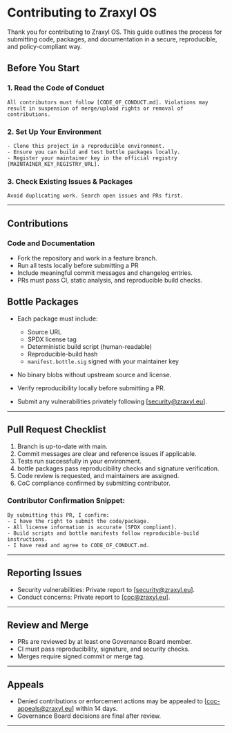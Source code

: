 # Contributing to Zraxyl OS

Thank you for contributing to Zraxyl OS. This guide outlines the process for submitting code, packages, and documentation in a secure, reproducible, and policy-compliant way.

## Before You Start

### 1. Read the Code of Conduct
    All contributors must follow [CODE_OF_CONDUCT.md]. Violations may result in suspension of merge/upload rights or removal of contributions.

### 2. Set Up Your Environment

    - Clone this project in a reproducible environment.
    - Ensure you can build and test bottle packages locally.
    - Register your maintainer key in the official registry [MAINTAINER_KEY_REGISTRY_URL].

### 3. Check Existing Issues & Packages
    Avoid duplicating work. Search open issues and PRs first.

---

## Contributions

### Code and Documentation

- Fork the repository and work in a feature branch.
- Run all tests locally before submitting a PR
- Include meaningful commit messages and changelog entries.
- PRs must pass CI, static analysis, and reproducible build checks.

## Bottle Packages

- Each package must include:

    - Source URL
    - SPDX license tag
    - Deterministic build script (human-readable)
    - Reproducible-build hash
    - ```manifest.bottle.sig``` signed with your maintainer key

- No binary blobs without upstream source and license.
- Verify reproducibility locally before submitting a PR.
- Submit any vulnerabilities privately following [security@zraxyl.eu].

---

## Pull Request Checklist

1. Branch is up-to-date with main.
2. Commit messages are clear and reference issues if applicable.
3. Tests run successfully in your environment.
4. bottle packages pass reproducibility checks and signature verification.
5. Code review is requested, and maintainers are assigned.
6. CoC compliance confirmed by submitting contributor.

### Contributor Confirmation Snippet:

```
By submitting this PR, I confirm:
- I have the right to submit the code/package.
- All license information is accurate (SPDX compliant).
- Build scripts and bottle manifests follow reproducible-build instructions.
- I have read and agree to CODE_OF_CONDUCT.md.
```

---

## Reporting Issues

- Security vulnerabilities: Private report to [security@zraxyl.eu].
- Conduct concerns: Private report to [coc@zraxyl.eu].

---

## Review and Merge

- PRs are reviewed by at least one Governance Board member.
- CI must pass reproducibility, signature, and security checks.
- Merges require signed commit or merge tag.

---

## Appeals

- Denied contributions or enforcement actions may be appealed to [coc-appeals@zraxyl.eu] within 14 days.
- Governance Board decisions are final after review.

---
